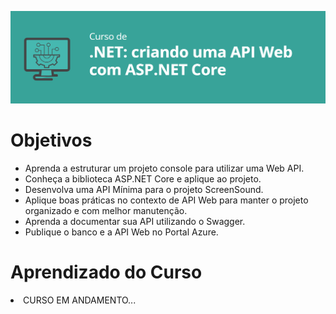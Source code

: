 ![imagem](assets/img1.png)
<h1>Objetivos</h1>
<ul>
    <li>Aprenda a estruturar um projeto console para utilizar uma Web API.</li>
    <li>Conheça a biblioteca ASP.NET Core e aplique ao projeto.</li>
    <li>Desenvolva uma API Mínima para o projeto ScreenSound.</li>
    <li>Aplique boas práticas no contexto de API Web para manter o projeto organizado e com melhor manutenção.</li>
    <li>Aprenda a documentar sua API utilizando o Swagger.</li>
    <li>Publique o banco e a API Web no Portal Azure.</li>
</ul>



<h1>Aprendizado do Curso</h1>
 <LI>CURSO EM ANDAMENTO...</LI>